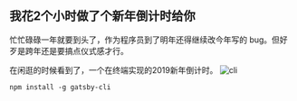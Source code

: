 我花2个小时做了个新年倒计时给你
---

忙忙碌碌一年就要到头了，作为程序员到了明年还得继续改今年写的 bug。但好歹是跨年还是要搞点仪式感才行。

在闲逛的时候看到了，一个在终端实现的2019新年倒计时。
![cli ](http://cdn2.51ulong.com/18-12-29/67719352.jpg)

```
npm install -g gatsby-cli
```
<!--stackedit_data:
eyJoaXN0b3J5IjpbMTcyNTQyMzcyNSwxNDQzOTA0MjQ4XX0=
-->